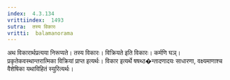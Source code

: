 ```yaml
---
index:  4.3.134
vrittiindex:  1493
sutra:  तस्य विकारः
vritti:  balamanorama 
---
```


अथ विकारार्थप्रत्यया निरूप्यते। तस्य विकारः। विक्रियते इति विकारः। कर्मणि घञ्। प्रकृतेकवस्थान्तरात्मिका विक्रियां प्राप्त इत्यर्थः। विकार इत्यर्थे षषथ्ठ�न्तादणादयः साधारणा, वक्ष्यमाणाश्च वैशेषिका यथाविहितं स्युरित्यर्थः। 

